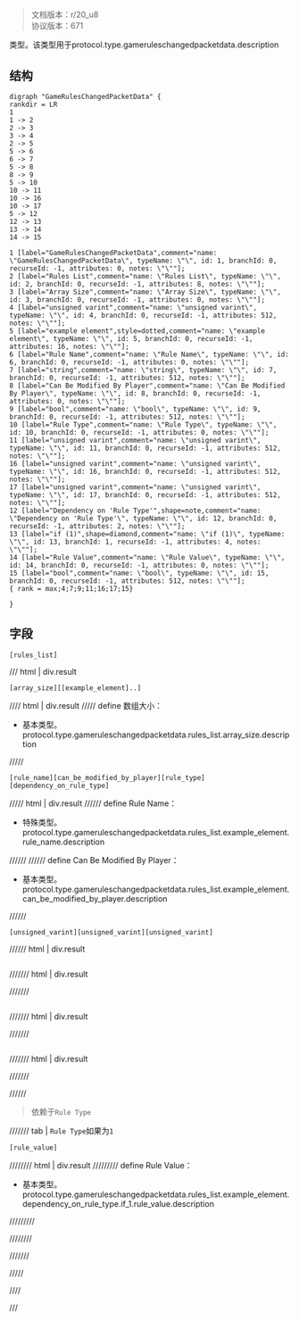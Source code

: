 # <!-- md:samp GameRulesChangedPacketData -->

> 文档版本：r/20_u8<br/>协议版本：671

<!-- md:samp GameRulesChangedPacketData -->类型。该类型用于protocol.type.gameruleschangedpacketdata.description

## 结构

```viz
digraph "GameRulesChangedPacketData" {
rankdir = LR
1
1 -> 2
2 -> 3
3 -> 4
2 -> 5
5 -> 6
6 -> 7
5 -> 8
8 -> 9
5 -> 10
10 -> 11
10 -> 16
10 -> 17
5 -> 12
12 -> 13
13 -> 14
14 -> 15

1 [label="GameRulesChangedPacketData",comment="name: \"GameRulesChangedPacketData\", typeName: \"\", id: 1, branchId: 0, recurseId: -1, attributes: 0, notes: \"\""];
2 [label="Rules List",comment="name: \"Rules List\", typeName: \"\", id: 2, branchId: 0, recurseId: -1, attributes: 8, notes: \"\""];
3 [label="Array Size",comment="name: \"Array Size\", typeName: \"\", id: 3, branchId: 0, recurseId: -1, attributes: 0, notes: \"\""];
4 [label="unsigned varint",comment="name: \"unsigned varint\", typeName: \"\", id: 4, branchId: 0, recurseId: -1, attributes: 512, notes: \"\""];
5 [label="example element",style=dotted,comment="name: \"example element\", typeName: \"\", id: 5, branchId: 0, recurseId: -1, attributes: 16, notes: \"\""];
6 [label="Rule Name",comment="name: \"Rule Name\", typeName: \"\", id: 6, branchId: 0, recurseId: -1, attributes: 0, notes: \"\""];
7 [label="string",comment="name: \"string\", typeName: \"\", id: 7, branchId: 0, recurseId: -1, attributes: 512, notes: \"\""];
8 [label="Can Be Modified By Player",comment="name: \"Can Be Modified By Player\", typeName: \"\", id: 8, branchId: 0, recurseId: -1, attributes: 0, notes: \"\""];
9 [label="bool",comment="name: \"bool\", typeName: \"\", id: 9, branchId: 0, recurseId: -1, attributes: 512, notes: \"\""];
10 [label="Rule Type",comment="name: \"Rule Type\", typeName: \"\", id: 10, branchId: 0, recurseId: -1, attributes: 0, notes: \"\""];
11 [label="unsigned varint",comment="name: \"unsigned varint\", typeName: \"\", id: 11, branchId: 0, recurseId: -1, attributes: 512, notes: \"\""];
16 [label="unsigned varint",comment="name: \"unsigned varint\", typeName: \"\", id: 16, branchId: 0, recurseId: -1, attributes: 512, notes: \"\""];
17 [label="unsigned varint",comment="name: \"unsigned varint\", typeName: \"\", id: 17, branchId: 0, recurseId: -1, attributes: 512, notes: \"\""];
12 [label="Dependency on 'Rule Type'",shape=note,comment="name: \"Dependency on 'Rule Type'\", typeName: \"\", id: 12, branchId: 0, recurseId: -1, attributes: 2, notes: \"\""];
13 [label="if (1)",shape=diamond,comment="name: \"if (1)\", typeName: \"\", id: 13, branchId: 1, recurseId: -1, attributes: 4, notes: \"\""];
14 [label="Rule Value",comment="name: \"Rule Value\", typeName: \"\", id: 14, branchId: 0, recurseId: -1, attributes: 0, notes: \"\""];
15 [label="bool",comment="name: \"bool\", typeName: \"\", id: 15, branchId: 0, recurseId: -1, attributes: 512, notes: \"\""];
{ rank = max;4;7;9;11;16;17;15}

}

```

## 字段

```title='GameRulesChangedPacketData'
[rules_list]
```

/// html | div.result
```title='Rules List'
[array_size][[example_element]..]
```

//// html | div.result
///// define
数组大小：<!-- md:samp unsigned varint -->

- 基本类型。protocol.type.gameruleschangedpacketdata.rules_list.array_size.description


/////
```title='示例元素'
[rule_name][can_be_modified_by_player][rule_type][dependency_on_rule_type]
```

///// html | div.result
////// define
Rule Name：[<!-- md:samp string -->](../types/string.md)

- 特殊类型。protocol.type.gameruleschangedpacketdata.rules_list.example_element.rule_name.description


//////
////// define
Can Be Modified By Player：<!-- md:samp bool -->

- 基本类型。protocol.type.gameruleschangedpacketdata.rules_list.example_element.can_be_modified_by_player.description


//////
```title='Rule Type'
[unsigned_varint][unsigned_varint][unsigned_varint]
```

////// html | div.result
```title='unsigned varint'

```

/////// html | div.result

///////
```title='unsigned varint'

```

/////// html | div.result

///////
```title='unsigned varint'

```

/////// html | div.result

///////

//////
> 依赖于`Rule Type`

/////// tab | `Rule Type`如果为`1`
```title='if (1)'
[rule_value]
```

//////// html | div.result
///////// define
Rule Value：<!-- md:samp bool -->

- 基本类型。protocol.type.gameruleschangedpacketdata.rules_list.example_element.dependency_on_rule_type.if_1.rule_value.description


/////////

////////

///////

/////

////

///

